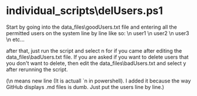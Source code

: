 # individual_scripts\delUsers.ps1
Start by going into the data_files\goodUsers.txt file and entering all the permitted users on the system line by line like so: \n user1 \n user2 \n user3 \n etc...

after that, just run the script and select n for if you came after editing the data_files\badUsers.txt file.
If you are asked if you want to delete users that you don't want to delete, then edit the data_files\badUsers.txt and select y after rerunning the script. 

(\n means new line (It is actuall `n in powershell). I added it because the way GitHub displays .md files is dumb. Just put the users line by line.)